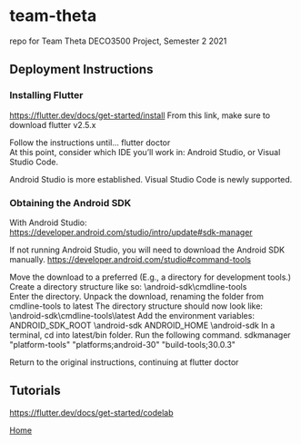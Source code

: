 # team-theta
repo for Team Theta DECO3500 Project, Semester 2 2021

## Deployment Instructions
### Installing Flutter
https://flutter.dev/docs/get-started/install
From this link, make sure to download flutter v2.5.x

Follow the instructions until... 
 flutter doctor  
At this point, consider which IDE you’ll work in: Android Studio, or Visual Studio Code.

Android Studio is more established.
Visual Studio Code is newly supported.

### Obtaining the Android SDK
With Android Studio: https://developer.android.com/studio/intro/update#sdk-manager

If not running Android Studio, you will need to download the Android SDK manually. https://developer.android.com/studio#command-tools

Move the download to a preferred <location>
(E.g., a directory for development tools.)
Create a directory structure like so: <location>\android-sdk\cmdline-tools\
Enter the directory.
Unpack the download, renaming the folder from cmdline-tools to latest
The directory structure should now look like: <location>\android-sdk\cmdline-tools\latest
Add the environment variables:
ANDROID_SDK_ROOT  <location>\android-sdk
ANDROID_HOME <location>\android-sdk
In a terminal, cd into latest/bin folder.
Run the following command.
sdkmanager "platform-tools" "platforms;android-30" "build-tools;30.0.3"

Return to the original instructions, continuing at flutter doctor

## Tutorials
https://flutter.dev/docs/get-started/codelab
 
 [Home](../../wiki)
